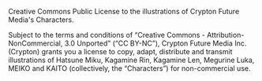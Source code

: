 

Creative Commons Public License to the illustrations of Crypton Future Media's 
Characters.

Subject to the terms and conditions of “Creative Commons - 
Attribution-NonCommercial, 3.0 Unported” (“CC BY-NC”), Crypton Future Media Inc. 
(Crypton) grants you a license to copy, adapt, distribute and transmit 
illustrations of Hatsune Miku, Kagamine Rin, Kagamine Len, Megurine Luka, 
MEIKO and KAITO (collectively, the “Characters”) for non-commercial use.